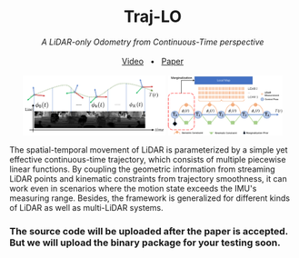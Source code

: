 <div align="center">
    <h1>Traj-LO</h1>
    <i>A LiDAR-only Odometry from Continuous-Time perspective</i>
    <br>
    <br>
    <a href=https://youtu.be/hbtKzElYKkQ?si=ZlqvtUVhhJbAju0S>Video</a>
    <span>&nbsp;&nbsp;•&nbsp;&nbsp;</span>
    <a href="">Paper</a>
    <br>
    <br>
    <img src="doc/image/trajectory.png" width="50%" height="auto" alt="Trajectory Image">
    <img src="doc/image/pipeline.png" width="40%" height="auto" alt="Pipeline Image">
<br>
</div>

The spatial-temporal movement of LiDAR is parameterized by a simple yet effective continuous-time trajectory, which consists of multiple piecewise linear functions. 
By coupling the geometric information from streaming LiDAR points and kinematic constraints from trajectory smoothness, it can work even in scenarios where the motion state exceeds the IMU's measuring range.
Besides, the framework is generalized for different kinds of LiDAR as well as multi-LiDAR systems.

### The source code will be uploaded after the paper is accepted. But we will upload the binary package for your testing soon.





